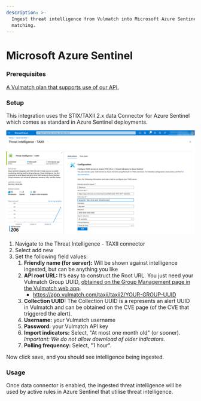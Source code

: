 ```yaml
---
description: >-
  Ingest threat intelligence from Vulmatch into Microsoft Azure Sentinel for log
  matching.
---
```


# Microsoft Azure Sentinel

### Prerequisites

[A Vulmatch plan that supports use of our API.](https://www.vulmatch.com/pricing/)

### Setup

This integration uses the STIX/TAXII 2.x data Connector for Azure Sentinel which comes as standard in Azure Sentinel deployments.

![STIX/TAXII 2.x data Connector for Azure Sentinel](../.gitbook/assets/obstracts-azure-taxii-connector-setup.png)

1. Navigate to the Threat Intelligence - TAXII connector&#x20;
2. Select add new
3. Set the following field values:
   1. **Friendly name (for server):** Will be shown against intelligence ingested, but can be anything you like
   2. **API root URL:** It’s easy to construct the Root URL. You just need your Vulmatch Group UUID, [obtained on the Group Management page in the Vulmatch web app](https://app.vulmatch.com/user/manage\_group).
      * https://app.vulmatch.com/taxii/taxii2/YOUR-GROUP-UUID
   3. **Collection UUID:** The Collection UUID is a represents an alert UUID in Vulmatch and can be obtained on the CVE page (of the CVE that triggered the alert).
   4. **Username:** your Vulmatch username
   5. **Password:** your Vulmatch API key
   6. **Import indicators:** Select, "At most one month old" (or sooner). _Important: We do not allow download of older indicators._
   7. **Polling frequency:** Select, "1 hour".

Now click save, and you should see intelligence being ingested.&#x20;

### Usage

Once data connector is enabled, the ingested threat intelligence will be used by active rules in Azure Sentinel that utilise threat intelligence.
